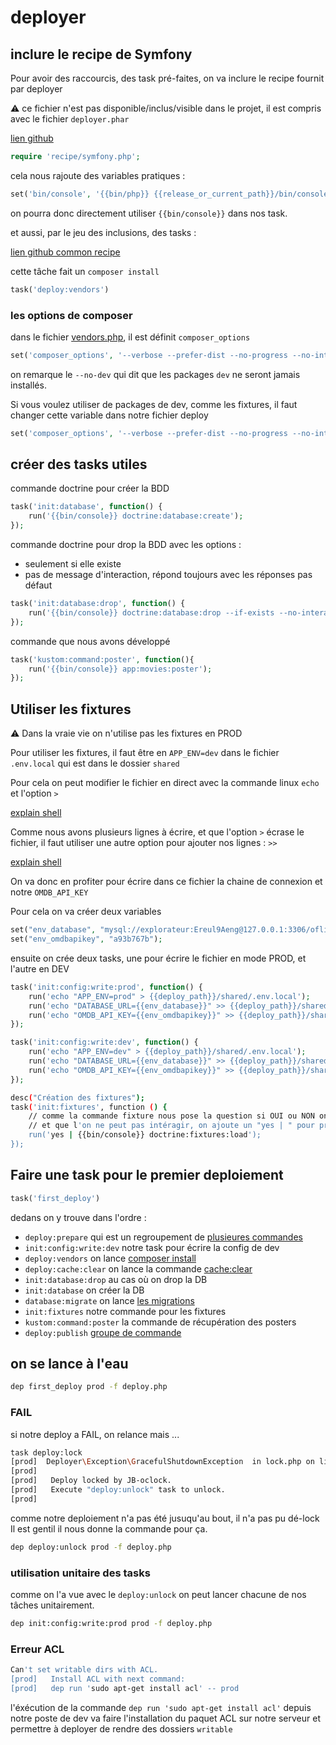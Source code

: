 # deployer

## inclure le recipe de Symfony

Pour avoir des raccourcis, des task pré-faites, on va inclure le recipe fournit par deployer

⚠️ ce fichier n'est pas disponible/inclus/visible dans le projet, il est compris avec le fichier `deployer.phar`

[lien github](https://github.com/deployphp/deployer/blob/master/recipe/symfony.php)

```php
require 'recipe/symfony.php';
```

cela nous rajoute des variables pratiques :

```php
set('bin/console', '{{bin/php}} {{release_or_current_path}}/bin/console');
```

on pourra donc directement utiliser `{{bin/console}}` dans nos task.

et aussi, par le jeu des inclusions, des tasks :

[lien github common recipe](https://github.com/deployphp/deployer/blob/master/recipe/deploy/vendors.php)

cette tâche fait un `composer install`

```php
task('deploy:vendors')
```

### les options de composer

dans le fichier [vendors.php](https://github.com/deployphp/deployer/blob/master/recipe/deploy/vendors.php), il est définit `composer_options`

```php
set('composer_options', '--verbose --prefer-dist --no-progress --no-interaction --no-dev --optimize-autoloader');
```

on remarque le `--no-dev` qui dit que les packages `dev` ne seront jamais installés.

Si vous voulez utiliser de packages de dev, comme les fixtures, il faut changer cette variable dans notre fichier deploy

```php
set('composer_options', '--verbose --prefer-dist --no-progress --no-interaction --optimize-autoloader');
```

## créer des tasks utiles

commande doctrine pour créer la BDD

```php
task('init:database', function() {
    run('{{bin/console}} doctrine:database:create');
});
```

commande doctrine pour drop la BDD avec les options :

* seulement si elle existe
* pas de message d'interaction, répond toujours avec les réponses pas défaut

```php
task('init:database:drop', function() {
    run('{{bin/console}} doctrine:database:drop --if-exists --no-interaction --force');
});
```

commande que nous avons développé

```php
task('kustom:command:poster', function(){
    run('{{bin/console}} app:movies:poster');
});
```

## Utiliser les fixtures

⚠️ Dans la vraie vie on n'utilise pas les fixtures en PROD

Pour utiliser les fixtures, il faut être en `APP_ENV=dev` dans le fichier `.env.local` qui est dans le dossier `shared`

Pour cela on peut modifier le fichier en direct avec la commande linux `echo` et l'option `>`

[explain shell](https://explainshell.com/explain?cmd=echo+%22APP_ENV=dev%22+%3E+.env.local)

Comme nous avons plusieurs lignes à écrire, et que l'option `>` écrase le fichier, il faut utiliser une autre option pour ajouter nos lignes : `>>`

[explain shell](https://explainshell.com/explain?cmd=echo+%22APP_ENV%3Ddev%22+%3E%3E+.env.local)

On va donc en profiter pour écrire dans ce fichier la chaine de connexion et notre `OMDB_API_KEY`

Pour cela on va créer deux variables

```php
set("env_database", "mysql://explorateur:Ereul9Aeng@127.0.0.1:3306/oflix-simple?serverVersion=mariadb-10.3.34");
set("env_omdbapikey", "a93b767b");
```

ensuite on crée deux tasks, une pour écrire le fichier en mode PROD, et l'autre en DEV

```php
task('init:config:write:prod', function() {
    run('echo "APP_ENV=prod" > {{deploy_path}}/shared/.env.local');
    run('echo "DATABASE_URL={{env_database}}" >> {{deploy_path}}/shared/.env.local');
    run('echo "OMDB_API_KEY={{env_omdbapikey}}" >> {{deploy_path}}/shared/.env.local');
});

task('init:config:write:dev', function() {
    run('echo "APP_ENV=dev" > {{deploy_path}}/shared/.env.local');
    run('echo "DATABASE_URL={{env_database}}" >> {{deploy_path}}/shared/.env.local');
    run('echo "OMDB_API_KEY={{env_omdbapikey}}" >> {{deploy_path}}/shared/.env.local');
});
```

```bash
desc("Création des fixtures");
task('init:fixtures', function () {
    // comme la commande fixture nous pose la question si OUI ou NON on vide la base de données
    // et que l'on ne peut pas intéragir, on ajoute un "yes | " pour pré-répondre à la question
    run('yes | {{bin/console}} doctrine:fixtures:load');
});
```

## Faire une task pour le premier deploiement

```php
task('first_deploy')
```

dedans on y trouve dans l'ordre :

* `deploy:prepare` qui est un regroupement de [plusieures commandes](https://deployer.org/docs/7.x/recipe/common#deployprepare)
* `init:config:write:dev` notre task pour écrire la config de dev
* `deploy:vendors` on lance [composer install](https://deployer.org/docs/7.x/recipe/deploy/vendors#deployvendors)
* `deploy:cache:clear` on lance la commande [cache:clear](https://deployer.org/docs/7.x/recipe/symfony#deploycacheclear)
* `init:database:drop` au cas où on drop la DB
* `init:database` on créer la DB
* `database:migrate` on lance [les migrations](https://deployer.org/docs/7.x/recipe/symfony#databasemigrate)
* `init:fixtures` notre commande pour les fixtures
* `kustom:command:poster` la commande de récupération des posters
* `deploy:publish` [groupe de commande](https://deployer.org/docs/7.x/recipe/common#deploypublish)

## on se lance à l'eau

```bash
dep first_deploy prod -f deploy.php
```

### FAIL

si notre deploy a FAIL, on relance mais ...

```bash
task deploy:lock
[prod]  Deployer\Exception\GracefulShutdownException  in lock.php on line 14:
[prod]
[prod]   Deploy locked by JB-oclock.
[prod]   Execute "deploy:unlock" task to unlock.
[prod]
```

comme notre deploiement n'a pas été jusuqu'au bout, il n'a pas pu dé-lock
Il est gentil il nous donne la commande pour ça.

```bash
dep deploy:unlock prod -f deploy.php
```

### utilisation unitaire des tasks

comme on l'a vue avec le `deploy:unlock` on peut lancer chacune de nos tâches unitairement.

```bash
dep init:config:write:prod prod -f deploy.php
```

### Erreur ACL

```bash
Can't set writable dirs with ACL.
[prod]   Install ACL with next command:
[prod]   dep run 'sudo apt-get install acl' -- prod
```

l'éxécution de la commande `dep run 'sudo apt-get install acl'` depuis notre poste de dev va faire l'installation du paquet ACL sur notre serveur et permettre à deployer de rendre des dossiers `writable`
